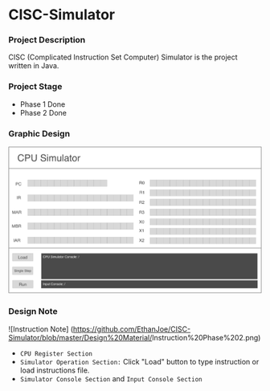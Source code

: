 # CISC-Simulator

### Project Description
CISC (Complicated Instruction Set Computer) Simulator is the project written in Java.
### Project Stage
- Phase 1 Done
- Phase 2 Done

### Graphic Design

![Graphic Design](https://github.com/EthanJoe/CISC-Simulator/blob/master/Design%20Material/<Design>CPU%20Simulator%20Phase%202.png)

### Design Note

![Instruction Note] (https://github.com/EthanJoe/CISC-Simulator/blob/master/Design%20Material/<Design>Instruction%20Phase%202.png)

- `CPU Register Section`
- `Simulator Operation Section:` Click "Load" button to type instruction or load instructions file.
- `Simulator Console Section` and `Input Console Section`




